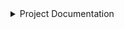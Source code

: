 <details>
<summary>Project Documentation</summary>

# Enhanced Student Enrollment Prediction Model

## Description
This project predicts student enrollment using a **Random Forest Classifier**. It uses features like **GPA**, **attendance**, **socioeconomic status**, and more. The model is optimized with **GridSearchCV** and saved for future use.

## Requirements
Ensure you have the following libraries installed:
```bash
pip install pandas numpy scikit-learn joblib matplotlib seaborn
